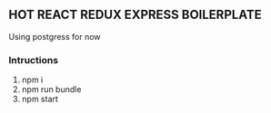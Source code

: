 ## HOT REACT REDUX EXPRESS BOILERPLATE

Using postgress for now

### Intructions
1. npm i
2. npm run bundle
3. npm start